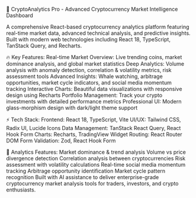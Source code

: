 🚀 CryptoAnalytics Pro - Advanced Cryptocurrency Market Intelligence Dashboard

A comprehensive React-based cryptocurrency analytics platform featuring real-time market data, advanced technical analysis, and predictive insights. Built with modern web technologies including React 18, TypeScript, TanStack Query, and Recharts.

🔥 Key Features: Real-time Market Overview: Live trending coins, market dominance analysis, and global market statistics Deep Analytics: Volume analysis with anomaly detection, correlation & volatility metrics, risk assessment tools Advanced Insights: Whale watching, arbitrage opportunities, market cycle indicators, and social media momentum tracking Interactive Charts: Beautiful data visualizations with responsive design using Recharts Portfolio Management: Track your crypto investments with detailed performance metrics Professional UI: Modern glass-morphism design with dark/light theme support

⚡ Tech Stack: Frontend: React 18, TypeScript, Vite UI/UX: Tailwind CSS, Radix UI, Lucide Icons Data Management: TanStack React Query, React Hook Form Charts: Recharts, TradingView Widget Routing: React Router DOM Form Validation: Zod, React Hook Form

🔧 Analytics Features: Market dominance & trend analysis Volume vs price divergence detection Correlation analysis between cryptocurrencies Risk assessment with volatility calculations Real-time social media momentum tracking Arbitrage opportunity identification Market cycle pattern recognition Built with AI assistance to deliver enterprise-grade cryptocurrency market analysis tools for traders, investors, and crypto enthusiasts.
